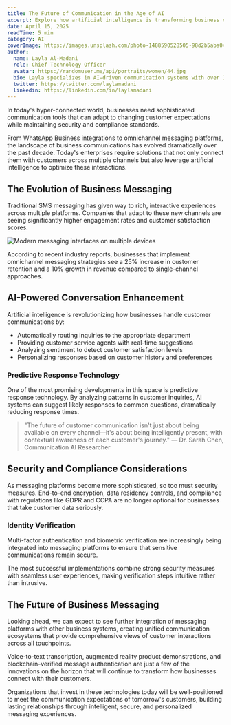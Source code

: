 ```yaml
---
title: The Future of Communication in the Age of AI
excerpt: Explore how artificial intelligence is transforming business communication platforms and what this means for enterprises in Saudi Arabia.
date: April 15, 2025
readTime: 5 min
category: AI
coverImage: https://images.unsplash.com/photo-1488590528505-98d2b5aba04b?w=800&auto=format&fit=crop&q=60
author:
  name: Layla Al-Madani
  role: Chief Technology Officer
  avatar: https://randomuser.me/api/portraits/women/44.jpg
  bio: Layla specializes in AI-driven communication systems with over 15 years of experience in the field.
  twitter: https://twitter.com/laylamadani
  linkedin: https://linkedin.com/in/laylamadani
---
```


In today's hyper-connected world, businesses need sophisticated communication tools that can adapt to changing customer expectations while maintaining security and compliance standards.

From WhatsApp Business integrations to omnichannel messaging platforms, the landscape of business communications has evolved dramatically over the past decade. Today's enterprises require solutions that not only connect them with customers across multiple channels but also leverage artificial intelligence to optimize these interactions.

## The Evolution of Business Messaging

Traditional SMS messaging has given way to rich, interactive experiences across multiple platforms. Companies that adapt to these new channels are seeing significantly higher engagement rates and customer satisfaction scores.

![Modern messaging interfaces on multiple devices](https://images.unsplash.com/photo-1522542550221-31fd19575a2d?w=900&auto=format)

According to recent industry reports, businesses that implement omnichannel messaging strategies see a 25% increase in customer retention and a 10% growth in revenue compared to single-channel approaches.

## AI-Powered Conversation Enhancement

Artificial intelligence is revolutionizing how businesses handle customer communications by:

- Automatically routing inquiries to the appropriate department
- Providing customer service agents with real-time suggestions
- Analyzing sentiment to detect customer satisfaction levels
- Personalizing responses based on customer history and preferences

### Predictive Response Technology

One of the most promising developments in this space is predictive response technology. By analyzing patterns in customer inquiries, AI systems can suggest likely responses to common questions, dramatically reducing response times.

> "The future of customer communication isn't just about being available on every channel—it's about being intelligently present, with contextual awareness of each customer's journey."
> — Dr. Sarah Chen, Communication AI Researcher

## Security and Compliance Considerations

As messaging platforms become more sophisticated, so too must security measures. End-to-end encryption, data residency controls, and compliance with regulations like GDPR and CCPA are no longer optional for businesses that take customer data seriously.

### Identity Verification

Multi-factor authentication and biometric verification are increasingly being integrated into messaging platforms to ensure that sensitive communications remain secure.

The most successful implementations combine strong security measures with seamless user experiences, making verification steps intuitive rather than intrusive.

## The Future of Business Messaging

Looking ahead, we can expect to see further integration of messaging platforms with other business systems, creating unified communication ecosystems that provide comprehensive views of customer interactions across all touchpoints.

Voice-to-text transcription, augmented reality product demonstrations, and blockchain-verified message authentication are just a few of the innovations on the horizon that will continue to transform how businesses connect with their customers.

Organizations that invest in these technologies today will be well-positioned to meet the communication expectations of tomorrow's customers, building lasting relationships through intelligent, secure, and personalized messaging experiences.